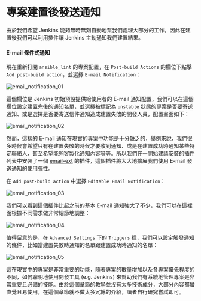 # 專案建置後發送通知

由於我們希望 Jenkins 能夠無時無刻自動地幫我們處理大部分的工作，因此在建置後我們可以利用插件讓 Jenkins 主動通知我們建置結果。

#### E-mail 條件式通知

現在重新打開 `ansible_lint` 的專案配置，在 `Post-build Actions` 的欄位下點擊 `Add post-build action`，並選擇 `E-mail Notification`：

![email_notification_01](https://github.com/tsoliangwu0130/learn-ansible-and-jenkins-in-30-days/blob/master/images/email_notification_01.png?raw=true)

這個欄位是 Jenkins 初始預設提供給使用者的 E-mail 通知配置，我們可以在這個欄位設定建置完後的通知名單，並選擇被標記為 `unstable` 狀態的專案是否要寄送通知、或是選擇是否要寄送信件通知造成建置失敗的開發人員，配置畫面如下：

![email_notification_02](https://github.com/tsoliangwu0130/learn-ansible-and-jenkins-in-30-days/blob/master/images/email_notification_02.png?raw=true)

然而，這樣的 E-mail 通知在現實的專案中功能是十分缺乏的，舉例來說，我們很多時候會希望只有在建置失敗的時候才要收到通知、或是在建置成功時通知某些特定聯絡人，甚至希望能夠客製化通知內容等等。所以我們在一開始建議安裝的插件列表中安裝了一個 [email-ext](https://wiki.jenkins-ci.org/display/JENKINS/Email-ext+plugin) 的插件，這個插件將大大地擴展我們使用 E-mail 發送通知的使用彈性。

在 `Add post-build action` 中選擇 `Editable Email Notification`：

![email_notification_03](https://github.com/tsoliangwu0130/learn-ansible-and-jenkins-in-30-days/blob/master/images/email_notification_03.png?raw=true)

我們可以看到這個插件比起之前的基本 E-mail 通知強大了不少，我們可以在這裡面根據不同需求做非常細節地調整：

![email_notification_04](https://github.com/tsoliangwu0130/learn-ansible-and-jenkins-in-30-days/blob/master/images/email_notification_04.png?raw=true)

值得留意的是，在 `Advanced Settings` 下的 `Triggers` 裡，我們可以設定觸發通知的條件，比如當建置失敗時通知的名單跟建置成功時通知的名單：

![email_notification_05](https://github.com/tsoliangwu0130/learn-ansible-and-jenkins-in-30-days/blob/master/images/email_notification_05.png?raw=true)

這在現實中的專案是非常重要的功能，隨著專案的數量增加以及各專案優先程度的不同，如何聰明地使用開發工具 (e.g. Jenkins) 來幫助我們有系統地管理專案是非常重要且必備的技能。由於這個章節的教學並沒有太多技術成分，大部分內容都蠻直覺且易使用，在這個章節就不做太多冗餘的介紹，讀者自行研究嘗試即可。